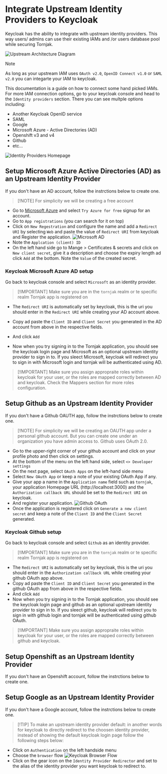 # Integrate Upstream Identity Providers to Keycloak

Keycloak has the ability to integrate with upstream identity providers. This way users/ admins can use their existing IAMs and /or users database pool while securing Tornjak. 

![Upstream Architecture Diagram](diagrams/upstream-architecture-diagram.png)

> [!NOTE]
> As long as your upstream IAM uses `OAuth v2.0`, `OpenID Connect v1.0` or `SAML v2.0` you can integarte your IAM to keycloak. 

This documentation is a guide on how to connect some hand picked IAMs. For more IAM connection options, go to your keycloak console and head to the `Identity providers` section. There you can see multple options including: 

- Another Keycloak OpenID service
- SAML
- Google
- Microsoft Azure - Active Directories (AD)
- Openshift v3 and v4
- Github
- etc...

![Identity Providers Homepage](diagrams/identity-providers-homepage.png)

## Setup Microsoft Azure Active Directories (AD) as an Upstream Identity Provider
If you don't have an AD account, follow the instrctions below to create one. 
> [!NOTE] For simplicity we will be creating a free account
- Go to [Microsoft Azure](https://azure.microsoft.com/en-us/) and select `Try Azure for free` signup for an account. 
- Go to `App registrations` (you can search for it on top)
- Click on `New Regestration` and configure the name and add a `Redirect URI` by selecting `Web` and paste the value of `Redirect URI` from keycloak and Register the application. 
![Microsoft AD](diagrams/microsoft-azure.png)
- Note the `Applcation (client) ID`
- On the left hand side go to Mange > Certificates & secrets and click on `New client secret`, give it a description and choose the expiry length ad click `Add` at the bottom. Note the `Value` of the created secret. 

### Keycloak Microsoft Azure AD setup 
Go back to keycloak console and select `Microsoft` as an identity provider. 
> [!IMPORTANT] Make sure you are in the `tornjak` realm or te specific realm Tornjak app is registered on 
- The `Redirect URI` is automatically set by keycloak, this is the uri you should enter in the `Redirect URI` while creating your AD account above. 
- Copy ad paste the `Client ID` and `Client Secret` you generated in the AD account from above in the respective fields. 
- And click `Add`

- Now when you try signing in to the Tornjak application, you should see the keycloak login page and Microsoft as an optional upstream identity provider to sign in to. If you sleect Microsoft, keycloak will redirect you to sign in with Microsoft login and tornjak will be authenticated using AD. 
> [!IMPORTANT] Make sure you assign appropraite roles within keycloak for your user, or the roles are mapped correctly between AD and keycloak. Check the Mappers section for more roles configuration. 

## Setup Github as an Upstream Identity Provider
If you don't have a Github OAUTH app, follow the instrctions below to create one. 
> [!NOTE] For simplicity we will be creating an OAUTH app under a personal github account. But you can create one under an organization you have admin access to. Github uses OAuth 2.0.
- Go to the upper-right corner of your github account and click on your profile photo and then click on settings. 
- At the bottom of the menu on the left hand side, select `<> Developer settings`
- On the next page, select `OAuth Apps` on the left-hand side menu
- Select `New OAuth App` or keep a note of your existing OAuth App if any. 
- Give your app a name in the `Application name` field such as `tornjak`, your application Homepage URL (http://localhost:3000) and the `Authorization callback URL` should be set to the `Redirect URI` on keycloak. 
- And register your application. 
![Github OAuth](diagrams/github-oauth-app.png)
- Once the application is registered click on `Generate a new client secret` and keep a note of the `Client ID` and the `Client Secret` generated. 

### Keycloak Github setup 
Go back to keycloak console and select `Github` as an identity provider. 
> [!IMPORTANT] Make sure you are in the `tornjak` realm or te specific realm Tornjak app is registered on 
- The `Redirect URI` is automatically set by keycloak, this is the uri you should enter in the `Authorization callback URL` while creating your github OAuth app above. 
- Copy ad paste the `Client ID` and `Client Secret` you generated in the github OAuth app from above in the respective fields. 
- And click `Add`
- Now when you try signing in to the Tornjak application, you should see the keycloak login page and github as an optional upstream identity provider to sign in to. If you sleect github, keycloak will redirect you to sign in with github login and tornjak will be authenticated using github OAuth. 
> [!IMPORTANT] Make sure you assign appropraite roles within keycloak for your user, or the roles are mapped correctly between github and keycloak. 

## Setup Openshift as an Upstream Identity Provider
If you don't have an Openshift account, follow the instrctions below to create one. 

## Setup Google as an Upstream Identity Provider
If you don't have a Google account, follow the instrctions below to create one. 

> [!TIP] To make an upstream identity provider default: in another words for keycloak to directly redirect to the choosen identity provider, instead of showing the default keycloak login page follow the following steps below:
- Click on `Authentication` on the left handside menu
- Choose the `browser` flow
![Keycloak Browser Flow](diagrams/browser-flow.png)
- Click on the gear icon on the `Identity Provider Redirector` and set to the alias of the identity provider you want keycloak to redirect to. 